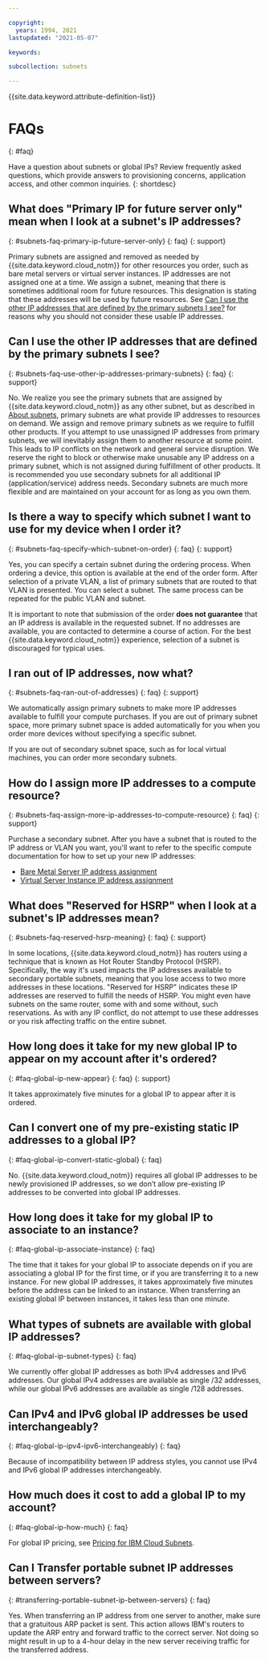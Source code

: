 ```yaml
---

copyright:
  years: 1994, 2021
lastupdated: "2021-05-07"

keywords:

subcollection: subnets

---
```


{{site.data.keyword.attribute-definition-list}}

# FAQs
{: #faq}

Have a question about subnets or global IPs? Review frequently asked questions, which provide answers to provisioning concerns, application access, and other common inquiries.
{: shortdesc}

## What does "Primary IP for future server only" mean when I look at a subnet's IP addresses?
{: #subnets-faq-primary-ip-future-server-only}
{: faq}
{: support}

Primary subnets are assigned and removed as needed by {{site.data.keyword.cloud_notm}} for other resources you order, such as bare metal servers or virtual server instances. IP addresses are not assigned one at a time. We assign a subnet, meaning that there is sometimes additional room for future resources. This designation is stating that these addresses will be used by future resources. See [Can I use the other IP addresses that are defined by the primary subnets I see?](#subnets-faq-use-other-ip-addresses-primary-subnets) for reasons why you should not consider these usable IP addresses.


## Can I use the other IP addresses that are defined by the primary subnets I see?
{: #subnets-faq-use-other-ip-addresses-primary-subnets}
{: faq}
{: support}

No. We realize you see the primary subnets that are assigned by {{site.data.keyword.cloud_notm}} as any other subnet, but as described in [About subnets](/docs/subnets?topic=subnets-about-subnets-and-ips#about-subnets-and-ips), primary subnets are what provide IP addresses to resources on demand. We assign and remove primary subnets as we require to fulfill other products. If you attempt to use unassigned IP addresses from primary subnets, we will inevitably assign them to another resource at some point. This leads to IP conflicts on the network and general service disruption. We reserve the right to block or otherwise make unusable any IP address on a primary subnet, which is not assigned during fulfillment of other products. It is recommended you use secondary subnets for all additional IP (application/service) address needs. Secondary subnets are much more flexible and are maintained on your account for as long as you own them.


## Is there a way to specify which subnet I want to use for my device when I order it?
{: #subnets-faq-specify-which-subnet-on-order}
{: faq}
{: support}

Yes, you can specify a certain subnet during the ordering process. When ordering a device, this option is available at the end of the order form. After selection of a private VLAN, a list of primary subnets that are routed to that VLAN is presented. You can select a subnet. The same process can be repeated for the public VLAN and subnet.

It is important to note that submission of the order **does not guarantee** that an IP address is available in the requested subnet. If no addresses are available, you are contacted to determine a course of action. For the best {{site.data.keyword.cloud_notm}} experience, selection of a subnet is discouraged for typical uses.


## I ran out of IP addresses, now what?
{: #subnets-faq-ran-out-of-addresses}
{: faq}
{: support}

We automatically assign primary subnets to make more IP addresses available to fulfill your compute purchases. If you are out of primary subnet space, more primary subnet space is added automatically for you when you order more devices without specifying a specific subnet.

If you are out of secondary subnet space, such as for local virtual machines, you can order more secondary subnets.

## How do I assign more IP addresses to a compute resource?
{: #subnets-faq-assign-more-ip-addresses-to-compute-resource}
{: faq}
{: support}

Purchase a secondary subnet. After you have a subnet that is routed to the IP address or VLAN you want, you'll want to refer to the specific compute documentation for how to set up your new IP addresses:

* [Bare Metal Server IP address assignment](/docs/bare-metal?topic=bare-metal-bm-assigning-and-binding-ip-addresses#bm-assign-ip-address)
* [Virtual Server Instance IP address assignment](/docs/virtual-servers?topic=virtual-servers-assigning-server-ip-addresses#assigning-server-ip-addresses)

## What does "Reserved for HSRP" when I look at a subnet's IP addresses mean?
{: #subnets-faq-reserved-hsrp-meaning}
{: faq}
{: support}

In some locations, {{site.data.keyword.cloud_notm}} has routers using a technique that is known as Hot Router Standby Protocol (HSRP). Specifically, the way it's used impacts the IP addresses available to secondary portable subnets, meaning that you lose access to two more addresses in these locations. "Reserved for HSRP" indicates these IP addresses are reserved to fulfill the needs of HSRP. You might even have subnets on the same router, some with and some without, such reservations. As with any IP conflict, do not attempt to use these addresses or you risk affecting traffic on the entire subnet.

## How long does it take for my new global IP to appear on my account after it's ordered?
{: #faq-global-ip-new-appear}
{: faq}
{: support}

It takes approximately five minutes for a global IP to appear after it is ordered.

## Can I convert one of my pre-existing static IP addresses to a global IP?
{: #faq-global-ip-convert-static-global}
{: faq}

No. {{site.data.keyword.cloud_notm}} requires all global IP addresses to be newly provisioned IP addresses, so we don’t allow pre-existing IP addresses to be converted into global IP addresses.

## How long does it take for my global IP to associate to an instance?
{: #faq-global-ip-associate-instance}
{: faq}

The time that it takes for your global IP to associate depends on if you are associating a global IP for the first time, or if you are transferring it to a new instance. For new global IP addresses, it takes approximately five minutes before the address can be linked to an instance. When transferring an existing global IP between instances, it takes less than one minute.

## What types of subnets are available with global IP addresses?
{: #faq-global-ip-subnet-types}
{: faq}

We currently offer global IP addresses as both IPv4 addresses and IPv6 addresses. Our global IPv4 addresses are available as single /32 addresses, while our global IPv6 addresses are available as single /128 addresses.

## Can IPv4 and IPv6 global IP addresses be used interchangeably?
{: #faq-global-ip-ipv4-ipv6-interchangeably}
{: faq}

Because of incompatibility between IP address styles, you cannot use IPv4 and IPv6 global IP addresses interchangeably.

## How much does it cost to add a global IP to my account?
{: #faq-global-ip-how-much}
{: faq}

For global IP pricing, see [Pricing for IBM Cloud Subnets](/docs/subnets?topic=subnets-pricing-for-ibm-cloud-subnets).

## Can I Transfer portable subnet IP addresses between servers?
{: #transferring-portable-subnet-ip-between-servers}
{: faq}

Yes. When transferring an IP address from one server to another, make sure that a gratuitous ARP packet is sent. This action allows IBM's routers to update the ARP entry and forward traffic to the correct server. Not doing so might result in up to a 4-hour delay in the new server receiving traffic for the transferred address.
